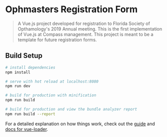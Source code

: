 # Ophmasters Registration Form

> A Vue.js project developed for registration to Florida Society of Opthamology's 2019 Annual meeting. This is the first implementation of Vue.js at Compass management. This project is meant to be a template for future registration forms. 

## Build Setup

``` bash
# install dependencies
npm install

# serve with hot reload at localhost:8080
npm run dev

# build for production with minification
npm run build

# build for production and view the bundle analyzer report
npm run build --report
```

For a detailed explanation on how things work, check out the [guide](http://vuejs-templates.github.io/webpack/) and [docs for vue-loader](http://vuejs.github.io/vue-loader).

